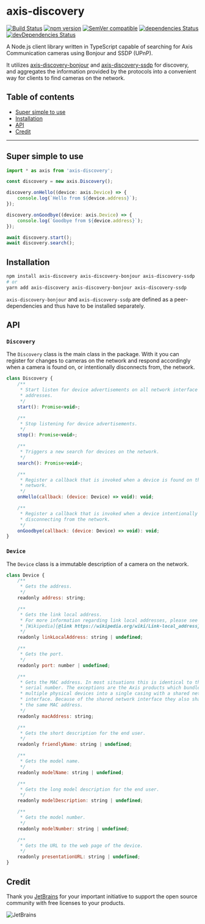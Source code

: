 # axis-discovery

[![Build Status](https://travis-ci.com/FantasticFiasco/axis-discovery-js.svg?branch=master)](https://travis-ci.com/FantasticFiasco/axis-discovery-js)
[![npm version](https://img.shields.io/npm/v/axis-discovery.svg)](https://www.npmjs.com/package/axis-discovery)
[![SemVer compatible](https://img.shields.io/badge/%E2%9C%85-SemVer%20compatible-blue)](https://semver.org/)
[![dependencies Status](https://david-dm.org/FantasticFiasco/axis-discovery-js/status.svg)](https://david-dm.org/FantasticFiasco/axis-discovery-js)
[![devDependencies Status](https://david-dm.org/FantasticFiasco/axis-discovery-js/dev-status.svg)](https://david-dm.org/FantasticFiasco/axis-discovery-js?type=dev)

A Node.js client library written in TypeScript capable of searching for Axis Communication cameras using Bonjour and SSDP (UPnP).

It utilizes [axis-discovery-bonjour](https://github.com/FantasticFiasco/axis-js/tree/master/packages/axis-discovery-bonjour) and [axis-discovery-ssdp](https://github.com/FantasticFiasco/axis-js/tree/master/packages/axis-discovery-ssdp) for discovery, and aggregates the information provided by the protocols into a convenient way for clients to find cameras on the network.

## Table of contents

- [Super simple to use](#super-simple-to-use)
- [Installation](#installation)
- [API](#api)
- [Credit](#credit)

---

## Super simple to use

```javascript
import * as axis from 'axis-discovery';

const discovery = new axis.Discovery();

discovery.onHello((device: axis.Device) => {
    console.log(`Hello from ${device.address}`);
});

discovery.onGoodbye((device: axis.Device) => {
    console.log(`Goodbye from ${device.address}`);
});

await discovery.start();
await discovery.search();
```

## Installation

```sh
npm install axis-discovery axis-discovery-bonjour axis-discovery-ssdp
# or
yarn add axis-discovery axis-discovery-bonjour axis-discovery-ssdp
```

`axis-discovery-bonjour` and `axis-discovery-ssdp` are defined as a peer-dependencies and thus have to be installed separately.

## API

### `Discovery`

The `Discovery` class is the main class in the package. With it you can register for changes to cameras on the network and respond accordingly when a camera is found on, or intentionally disconnects from, the network.

```javascript
class Discovery {
    /**
     * Start listen for device advertisements on all network interface
     * addresses.
     */
    start(): Promise<void>;

    /**
     * Stop listening for device advertisements.
     */
    stop(): Promise<void>;

    /**
     * Triggers a new search for devices on the network.
     */
    search(): Promise<void>;

    /**
     * Register a callback that is invoked when a device is found on the
     * network.
     */
    onHello(callback: (device: Device) => void): void;

    /**
     * Register a callback that is invoked when a device intentionally is
     * disconnecting from the network.
     */
    onGoodbye(callback: (device: Device) => void): void;
}
```

### `Device`

The `Device` class is a immutable description of a camera on the network.

```javascript
class Device {
    /**
     * Gets the address.
     */
    readonly address: string;

    /**
     * Gets the link local address.
     * For more information regarding link local addresses, please see
     * [Wikipedia]{@link https://wikipedia.org/wiki/Link-local_address}.
     */
    readonly linkLocalAddress: string | undefined;

    /**
     * Gets the port.
     */
    readonly port: number | undefined;

    /**
     * Gets the MAC address. In most situations this is identical to the
     * serial number. The exceptions are the Axis products which bundle
     * multiple physical devices into a single casing with a shared network
     * interface. Because of the shared network interface they also share
     * the same MAC address.
     */
    readonly macAddress: string;

    /**
     * Gets the short description for the end user.
     */
    readonly friendlyName: string | undefined;

    /**
     * Gets the model name.
     */
    readonly modelName: string | undefined;

    /**
     * Gets the long model description for the end user.
     */
    readonly modelDescription: string | undefined;

    /**
     * Gets the model number.
     */
    readonly modelNumber: string | undefined;

    /**
     * Gets the URL to the web page of the device.
     */
    readonly presentationURL: string | undefined;
}
```

## Credit

Thank you [JetBrains](https://www.jetbrains.com/) for your important initiative to support the open source community with free licenses to your products.

![JetBrains](./doc/resources/jetbrains.png)
